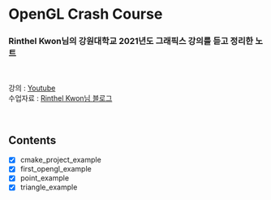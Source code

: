 # OpenGL Crash Course

### Rinthel Kwon님의 강원대학교 2021년도 그래픽스 강의를 듣고 정리한 노트

<br/>

강의 : [Youtube](https://www.youtube.com/user/Rinthel/featured) <br>
수업자료 : [Rinthel Kwon님 블로그](https://rinthel.github.io/opengl_course)

<br/>

## Contents

- [x] cmake_project_example
- [x] first_opengl_example
- [x] point_example
- [x] triangle_example
